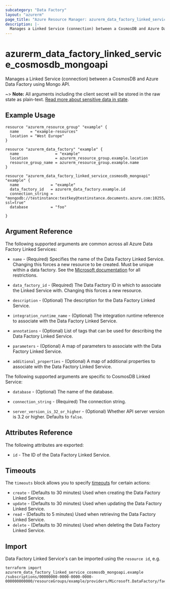 ```yaml
---
subcategory: "Data Factory"
layout: "azurerm"
page_title: "Azure Resource Manager: azurerm_data_factory_linked_service_cosmosdb_mongoapi"
description: |-
  Manages a Linked Service (connection) between a CosmosDB and Azure Data Factory using Mongo API.
---
```


# azurerm_data_factory_linked_service_cosmosdb_mongoapi

Manages a Linked Service (connection) between a CosmosDB and Azure Data Factory using Mongo API.

~> **Note:** All arguments including the client secret will be stored in the raw state as plain-text. [Read more about sensitive data in state](/docs/state/sensitive-data.html).

## Example Usage

```hcl
resource "azurerm_resource_group" "example" {
  name     = "example-resources"
  location = "West Europe"
}

resource "azurerm_data_factory" "example" {
  name                = "example"
  location            = azurerm_resource_group.example.location
  resource_group_name = azurerm_resource_group.example.name
}

resource "azurerm_data_factory_linked_service_cosmosdb_mongoapi" "example" {
  name              = "example"
  data_factory_id   = azurerm_data_factory.example.id
  connection_string = "mongodb://testinstance:testkey@testinstance.documents.azure.com:10255/?ssl=true"
  database          = "foo"

}
```

## Argument Reference

The following supported arguments are common across all Azure Data Factory Linked Services:

* `name` - (Required) Specifies the name of the Data Factory Linked Service. Changing this forces a new resource to be created. Must be unique within a data
  factory. See the [Microsoft documentation](https://docs.microsoft.com/azure/data-factory/naming-rules) for all restrictions.

* `data_factory_id` - (Required) The Data Factory ID in which to associate the Linked Service with. Changing this forces a new resource.

* `description` - (Optional) The description for the Data Factory Linked Service.

* `integration_runtime_name` - (Optional) The integration runtime reference to associate with the Data Factory Linked Service.

* `annotations` - (Optional) List of tags that can be used for describing the Data Factory Linked Service.

* `parameters` - (Optional) A map of parameters to associate with the Data Factory Linked Service.

* `additional_properties` - (Optional) A map of additional properties to associate with the Data Factory Linked Service.

The following supported arguments are specific to CosmosDB Linked Service:

* `database` - (Optional) The name of the database.

* `connection_string` - (Required) The connection string.

* `server_version_is_32_or_higher` - (Optional) Whether API server version is 3.2 or higher. Defaults to `false`.

## Attributes Reference

The following attributes are exported:

* `id` - The ID of the Data Factory Linked Service.

## Timeouts

The `timeouts` block allows you to specify [timeouts](https://www.terraform.io/docs/configuration/resources.html#timeouts) for certain actions:

* `create` - (Defaults to 30 minutes) Used when creating the Data Factory Linked Service.
* `update` - (Defaults to 30 minutes) Used when updating the Data Factory Linked Service.
* `read` - (Defaults to 5 minutes) Used when retrieving the Data Factory Linked Service.
* `delete` - (Defaults to 30 minutes) Used when deleting the Data Factory Linked Service.

## Import

Data Factory Linked Service's can be imported using the `resource id`, e.g.

```shell
terraform import azurerm_data_factory_linked_service_cosmosdb_mongoapi.example /subscriptions/00000000-0000-0000-0000-000000000000/resourceGroups/example/providers/Microsoft.DataFactory/factories/example/linkedservices/example
```
